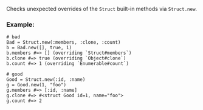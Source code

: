 Checks unexpected overrides of the `Struct` built-in methods
via `Struct.new`.

### Example:
    # bad
    Bad = Struct.new(:members, :clone, :count)
    b = Bad.new([], true, 1)
    b.members #=> [] (overriding `Struct#members`)
    b.clone #=> true (overriding `Object#clone`)
    b.count #=> 1 (overriding `Enumerable#count`)

    # good
    Good = Struct.new(:id, :name)
    g = Good.new(1, "foo")
    g.members #=> [:id, :name]
    g.clone #=> #<struct Good id=1, name="foo">
    g.count #=> 2
